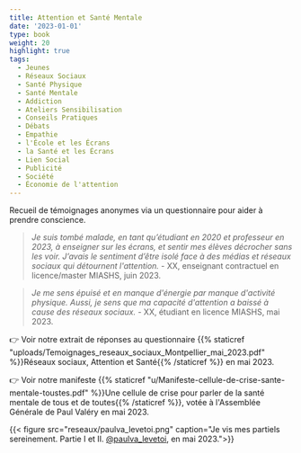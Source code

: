 ```yaml
---
title: Attention et Santé Mentale
date: '2023-01-01'
type: book
weight: 20
highlight: true
tags:
  - Jeunes
  - Réseaux Sociaux
  - Santé Physique
  - Santé Mentale
  - Addiction
  - Ateliers Sensibilisation
  - Conseils Pratiques
  - Débats
  - Empathie
  - l'École et les Écrans
  - la Santé et les Écrans
  - Lien Social
  - Publicité
  - Société
  - Économie de l'attention
---
```


Recueil de témoignages anonymes via un questionnaire pour aider à prendre conscience.

<!--more-->

> _Je suis tombé malade, en tant qu’étudiant en 2020 et professeur en 2023, à enseigner sur les écrans, et sentir mes élèves décrocher sans les voir. J’avais le sentiment d’être isolé face à des médias et réseaux sociaux qui détournent l'attention._ - XX, enseignant contractuel en licence/master MIASHS, juin 2023.

> _Je me sens épuisé et en manque d'énergie par manque d'activité physique. Aussi, je sens que ma capacité d'attention a baissé à cause des réseaux sociaux._ - XX, étudiant en licence MIASHS, mai 2023.

👉 Voir notre extrait de réponses au questionnaire {{% staticref "uploads/Temoignages_reseaux_sociaux_Montpellier_mai_2023.pdf" %}}Réseaux sociaux, Attention et Santé{{% /staticref %}} en mai 2023.

👉 Voir notre manifeste {{% staticref "u/Manifeste-cellule-de-crise-sante-mentale-toustes.pdf" %}}Une cellule de crise pour parler de la santé mentale de tous et de toutes{{% /staticref %}}, votée à l'Assemblée Générale de Paul Valéry en mai 2023.

{{< figure src="reseaux/paulva_levetoi.png" caption="Je vis mes partiels sereinement. Partie I et II. [@paulva_levetoi](https://www.instagram.com/paulva_levetoi/), en mai 2023.">}}